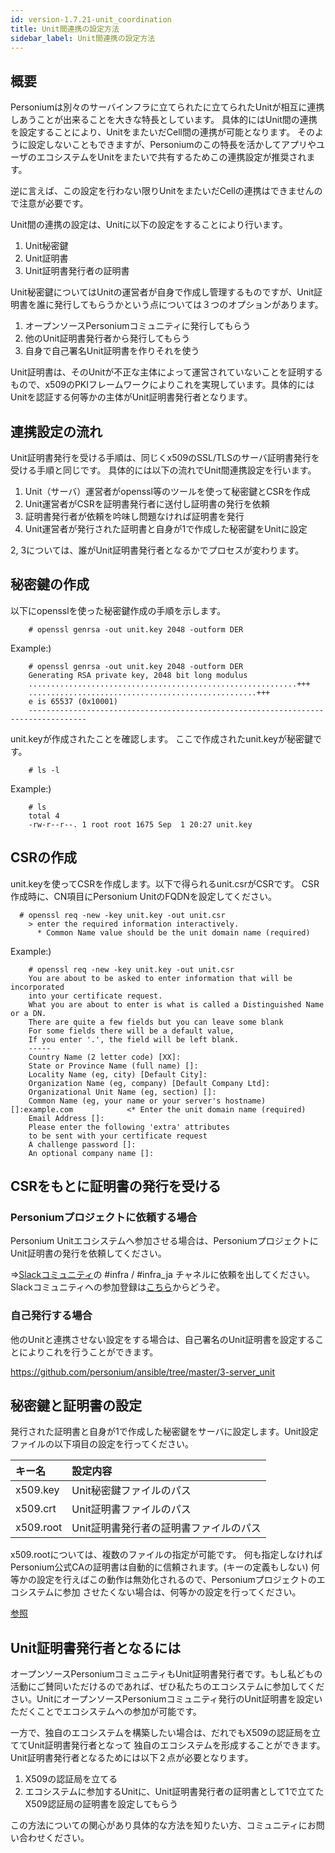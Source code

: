 ```yaml
---
id: version-1.7.21-unit_coordination
title: Unit間連携の設定方法
sidebar_label: Unit間連携の設定方法
---
```


## 概要

Personiumは別々のサーバインフラに⽴てられたに立てられたUnitが相互に連携しあうことが出来ることを大きな特長としています。
具体的にはUnit間の連携を設定することにより、UnitをまたいだCell間の連携が可能となります。
そのように設定しないこともできますが、Personiumのこの特長を活かしてアプリやユーザのエコシステムをUnitをまたいで共有するためこの連携設定が推奨されます。

逆に言えば、この設定を行わない限りUnitをまたいだCellの連携はできませんので注意が必要です。

Unit間の連携の設定は、Unitに以下の設定をすることにより行います。

1. Unit秘密鍵
1. Unit証明書
1. Unit証明書発行者の証明書

Unit秘密鍵についてはUnitの運営者が自身で作成し管理するものですが、Unit証明書を誰に発行してもらうかという点については３つのオプションがあります。

1. オープンソースPersoniumコミュニティに発行してもらう
1. 他のUnit証明書発行者から発行してもらう
1. 自身で自己署名Unit証明書を作りそれを使う

Unit証明書は、そのUnitが不正な主体によって運営されていないことを証明するもので、x509のPKIフレームワークによりこれを実現しています。具体的にはUnitを認証する何等かの主体がUnit証明書発行者となります。


## 連携設定の流れ

Unit証明書発行を受ける手順は、同じくx509のSSL/TLSのサーバ証明書発行を受ける手順と同じです。
具体的には以下の流れでUnit間連携設定を行います。

1. Unit（サーバ）運営者がopenssl等のツールを使って秘密鍵とCSRを作成
1. Unit運営者がCSRを証明書発行者に送付し証明書の発行を依頼
1. 証明書発行者が依頼を吟味し問題なければ証明書を発行
1. Unit運営者が発行された証明書と自身が1で作成した秘密鍵をUnitに設定

2, 3については、誰がUnit証明書発行者となるかでプロセスが変わります。


## 秘密鍵の作成

以下にopensslを使った秘密鍵作成の手順を示します。

```console
    # openssl genrsa -out unit.key 2048 -outform DER
```  
Example:)

```console
    # openssl genrsa -out unit.key 2048 -outform DER
    Generating RSA private key, 2048 bit long modulus
    ............................................................+++
    ...................................................+++
    e is 65537 (0x10001)
    -----------------------------------------------------------------------------------
```

unit.keyが作成されたことを確認します。
ここで作成されたunit.keyが秘密鍵です。

```console
    # ls -l
```

Example:)

```console
    # ls
    total 4
    -rw-r--r--. 1 root root 1675 Sep  1 20:27 unit.key
```

## CSRの作成

unit.keyを使ってCSRを作成します。以下で得られるunit.csrがCSRです。
CSR作成時に、CN項目にPersonium UnitのFQDNを設定してください。


```console
  # openssl req -new -key unit.key -out unit.csr
    > enter the required information interactively.
      * Common Name value should be the unit domain name (required)
```

Example:)

```console
    # openssl req -new -key unit.key -out unit.csr
    You are about to be asked to enter information that will be incorporated
    into your certificate request.
    What you are about to enter is what is called a Distinguished Name or a DN.
    There are quite a few fields but you can leave some blank
    For some fields there will be a default value,
    If you enter '.', the field will be left blank.
    -----
    Country Name (2 letter code) [XX]:
    State or Province Name (full name) []:
    Locality Name (eg, city) [Default City]:
    Organization Name (eg, company) [Default Company Ltd]:
    Organizational Unit Name (eg, section) []:
    Common Name (eg, your name or your server's hostname) []:example.com            <* Enter the unit domain name (required)
    Email Address []:
    Please enter the following 'extra' attributes
    to be sent with your certificate request
    A challenge password []:
    An optional company name []:

```



## CSRをもとに証明書の発行を受ける

### Personiumプロジェクトに依頼する場合

Personium Unitエコシステムへ参加させる場合は、PersoniumプロジェクトにUnit証明書の発行を依頼してください。

⇒[Slackコミュニティ](https://personium-io.slack.com/)の #infra / #infra_ja チャネルに依頼を出してください。
Slackコミュニティへの参加登録は[こちら](https://bit.ly/Join_Personium_Slack)からどうぞ。


### 自己発行する場合

他のUnitと連携させない設定をする場合は、自己署名のUnit証明書を設定することによりこれを行うことができます。

https://github.com/personium/ansible/tree/master/3-server_unit


## 秘密鍵と証明書の設定

発行された証明書と自身が1で作成した秘密鍵をサーバに設定します。Unit設定ファイルの以下項目の設定を行ってください。

|キー名|設定内容|
|:--|:--|
|x509.key|Unit秘密鍵ファイルのパス|
|x509.crt|Unit証明書ファイルのパス|
|x509.root|Unit証明書発行者の証明書ファイルのパス|

x509.rootについては、複数のファイルの指定が可能です。
何も指定しなければPersonium公式CAの証明書は自動的に信頼されます。(キーの定義もしない)
何等かの設定を行えばこの動作は無効化されるので、Personiumプロジェクトのエコシステムに参加
させたくない場合は、何等かの設定を行ってください。

[参照](../server-operator/unit_config_list.md)

## Unit証明書発行者となるには

オープンソースPersoniumコミュニティもUnit証明書発行者です。もし私どもの活動にご賛同いただけるのであれば、ぜひ私たちのエコシステムに参加してください。UnitにオープンソースPersoniumコミュニティ発行のUnit証明書を設定いただくことでエコシステムへの参加が可能です。

一方で、独自のエコシステムを構築したい場合は、だれでもX509の認証局を立ててUnit証明書発行者となって
独自のエコシステムを形成することができます。Unit証明書発行者となるためには以下２点が必要となります。

1. X509の認証局を立てる
1. エコシステムに参加するUnitに、Unit証明書発行者の証明書として1で立てたX509認証局の証明書を設定してもらう

この方法についての関心があり具体的な方法を知りたい方、コミュニティにお問い合わせください。
